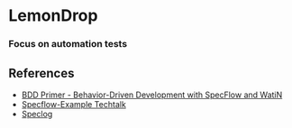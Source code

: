 # LemonDrop

### Focus on automation tests

## References

- [BDD Primer - Behavior-Driven Development with SpecFlow and WatiN](https://msdn.microsoft.com/en-us/magazine/gg490346.aspx)
- [Specflow-Example Techtalk](https://github.com/techtalk/SpecFlow-Examples)
- [Speclog](http://www.speclog.net)